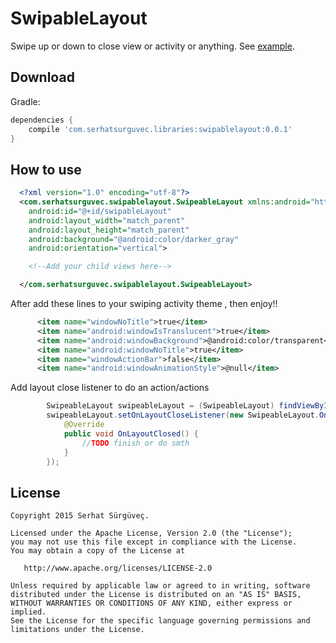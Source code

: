 # SwipableLayout
Swipe up or down to close view or activity or anything. See [example](https://github.com/SerhatSurguvec/SwipableLayout/tree/master/app/src/main).


Download
-------

Gradle:

```groovy
dependencies {
    compile 'com.serhatsurguvec.libraries:swipablelayout:0.0.1'
}
```
How to use
-------

```xml
  <?xml version="1.0" encoding="utf-8"?>
  <com.serhatsurguvec.swipablelayout.SwipeableLayout xmlns:android="http://schemas.android.com/apk/res/android"
    android:id="@+id/swipableLayout"
    android:layout_width="match_parent"
    android:layout_height="match_parent"
    android:background="@android:color/darker_gray"
    android:orientation="vertical">

    <!--Add your child views here-->

  </com.serhatsurguvec.swipablelayout.SwipeableLayout>
```

After add these lines to your swiping activity theme , then enjoy!!

```xml
      <item name="windowNoTitle">true</item>
      <item name="android:windowIsTranslucent">true</item>
      <item name="android:windowBackground">@android:color/transparent</item>
      <item name="android:windowNoTitle">true</item>
      <item name="windowActionBar">false</item>
      <item name="android:windowAnimationStyle">@null</item>
```

Add layout close listener to do an action/actions
```java
        SwipeableLayout swipeableLayout = (SwipeableLayout) findViewById(R.id.swipableLayout);
        swipeableLayout.setOnLayoutCloseListener(new SwipeableLayout.OnLayoutCloseListener() {
            @Override
            public void OnLayoutClosed() {
                //TODO finish or do smth
            }
        });
```

License
-------

    Copyright 2015 Serhat Sürgüveç.

    Licensed under the Apache License, Version 2.0 (the "License");
    you may not use this file except in compliance with the License.
    You may obtain a copy of the License at

       http://www.apache.org/licenses/LICENSE-2.0

    Unless required by applicable law or agreed to in writing, software
    distributed under the License is distributed on an "AS IS" BASIS,
    WITHOUT WARRANTIES OR CONDITIONS OF ANY KIND, either express or implied.
    See the License for the specific language governing permissions and
    limitations under the License.
